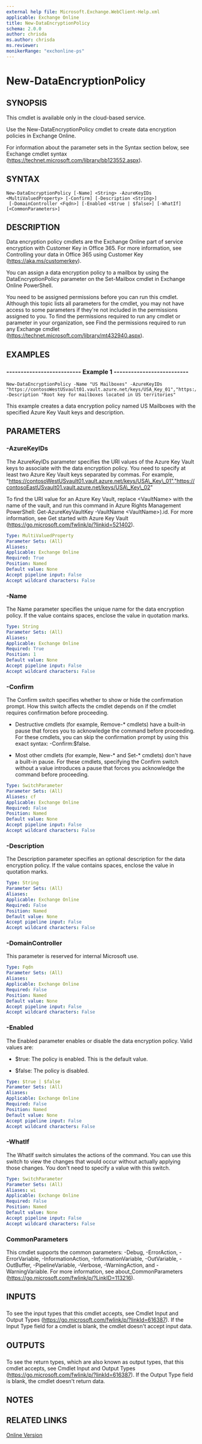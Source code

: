```yaml
---
external help file: Microsoft.Exchange.WebClient-Help.xml
applicable: Exchange Online
title: New-DataEncryptionPolicy
schema: 2.0.0
author: chrisda
ms.author: chrisda
ms.reviewer:
monikerRange: "exchonline-ps"
---
```


# New-DataEncryptionPolicy

## SYNOPSIS
This cmdlet is available only in the cloud-based service.

Use the New-DataEncryptionPolicy cmdlet to create data encryption policies in Exchange Online.

For information about the parameter sets in the Syntax section below, see Exchange cmdlet syntax (https://technet.microsoft.com/library/bb123552.aspx).

## SYNTAX

```
New-DataEncryptionPolicy [-Name] <String> -AzureKeyIDs <MultiValuedProperty> [-Confirm] [-Description <String>]
 [-DomainController <Fqdn>] [-Enabled <$true | $false>] [-WhatIf] [<CommonParameters>]
```

## DESCRIPTION
Data encryption policy cmdlets are the Exchange Online part of service encryption with Customer Key in Office 365. For more information, see Controlling your data in Office 365 using Customer Key (https://aka.ms/customerkey).

You can assign a data encryption policy to a mailbox by using the DataEncryptionPolicy parameter on the Set-Mailbox cmdlet in Exchange Online PowerShell.

You need to be assigned permissions before you can run this cmdlet. Although this topic lists all parameters for the cmdlet, you may not have access to some parameters if they're not included in the permissions assigned to you. To find the permissions required to run any cmdlet or parameter in your organization, see Find the permissions required to run any Exchange cmdlet (https://technet.microsoft.com/library/mt432940.aspx).

## EXAMPLES

### -------------------------- Example 1 --------------------------
```
New-DataEncryptionPolicy -Name "US Mailboxes" -AzureKeyIDs "https://contosoWestUSvault01.vault.azure.net/keys/USA_Key_01","https://contosoEastUSvault01.vault.azure.net/keys/USA_Key_02" -Description "Root key for mailboxes located in US territories"
```

This example creates a data encryption policy named US Mailboxes with the specified Azure Key Vault keys and description.

## PARAMETERS

### -AzureKeyIDs
The AzureKeyIDs parameter specifies the URI values of the Azure Key Vault keys to associate with the data encryption policy. You need to specify at least two Azure Key Vault keys separated by commas. For example, "https://contosoWestUSvault01.vault.azure.net/keys/USA\_Key\_01","https://contosoEastUSvault01.vault.azure.net/keys/USA\_Key\_02"

To find the URI value for an Azure Key Vault, replace \<VaultName\> with the name of the vault, and run this command in Azure Rights Management PowerShell: Get-AzureKeyVaultKey -VaultName \<VaultName\>).id. For more information, see Get started with Azure Key Vault (https://go.microsoft.com/fwlink/p/?linkid=521402).

```yaml
Type: MultiValuedProperty
Parameter Sets: (All)
Aliases:
Applicable: Exchange Online
Required: True
Position: Named
Default value: None
Accept pipeline input: False
Accept wildcard characters: False
```

### -Name
The Name parameter specifies the unique name for the data encryption policy. If the value contains spaces, enclose the value in quotation marks.

```yaml
Type: String
Parameter Sets: (All)
Aliases:
Applicable: Exchange Online
Required: True
Position: 1
Default value: None
Accept pipeline input: False
Accept wildcard characters: False
```

### -Confirm
The Confirm switch specifies whether to show or hide the confirmation prompt. How this switch affects the cmdlet depends on if the cmdlet requires confirmation before proceeding.

- Destructive cmdlets (for example, Remove-\* cmdlets) have a built-in pause that forces you to acknowledge the command before proceeding. For these cmdlets, you can skip the confirmation prompt by using this exact syntax: -Confirm:$false.

- Most other cmdlets (for example, New-\* and Set-\* cmdlets) don't have a built-in pause. For these cmdlets, specifying the Confirm switch without a value introduces a pause that forces you acknowledge the command before proceeding.

```yaml
Type: SwitchParameter
Parameter Sets: (All)
Aliases: cf
Applicable: Exchange Online
Required: False
Position: Named
Default value: None
Accept pipeline input: False
Accept wildcard characters: False
```

### -Description
The Description parameter specifies an optional description for the data encryption policy. If the value contains spaces, enclose the value in quotation marks.

```yaml
Type: String
Parameter Sets: (All)
Aliases:
Applicable: Exchange Online
Required: False
Position: Named
Default value: None
Accept pipeline input: False
Accept wildcard characters: False
```

### -DomainController
This parameter is reserved for internal Microsoft use.

```yaml
Type: Fqdn
Parameter Sets: (All)
Aliases:
Applicable: Exchange Online
Required: False
Position: Named
Default value: None
Accept pipeline input: False
Accept wildcard characters: False
```

### -Enabled
The Enabled parameter enables or disable the data encryption policy. Valid values are:

- $true: The policy is enabled. This is the default value.

- $false: The policy is disabled.

```yaml
Type: $true | $false
Parameter Sets: (All)
Aliases:
Applicable: Exchange Online
Required: False
Position: Named
Default value: None
Accept pipeline input: False
Accept wildcard characters: False
```

### -WhatIf
The WhatIf switch simulates the actions of the command. You can use this switch to view the changes that would occur without actually applying those changes. You don't need to specify a value with this switch.

```yaml
Type: SwitchParameter
Parameter Sets: (All)
Aliases: wi
Applicable: Exchange Online
Required: False
Position: Named
Default value: None
Accept pipeline input: False
Accept wildcard characters: False
```

### CommonParameters
This cmdlet supports the common parameters: -Debug, -ErrorAction, -ErrorVariable, -InformationAction, -InformationVariable, -OutVariable, -OutBuffer, -PipelineVariable, -Verbose, -WarningAction, and -WarningVariable. For more information, see about_CommonParameters (https://go.microsoft.com/fwlink/p/?LinkID=113216).

## INPUTS

###  
To see the input types that this cmdlet accepts, see Cmdlet Input and Output Types (https://go.microsoft.com/fwlink/p/?linkId=616387). If the Input Type field for a cmdlet is blank, the cmdlet doesn't accept input data.

## OUTPUTS

###  
To see the return types, which are also known as output types, that this cmdlet accepts, see Cmdlet Input and Output Types (https://go.microsoft.com/fwlink/p/?linkId=616387). If the Output Type field is blank, the cmdlet doesn't return data.

## NOTES

## RELATED LINKS

[Online Version](https://technet.microsoft.com/library/b6965214-8df9-4024-98bf-0ae92c676950.aspx)
